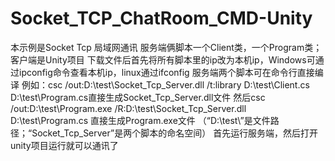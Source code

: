 # Socket_TCP_ChatRoom_CMD-Unity
本示例是Socket Tcp 局域网通讯 
服务端俩脚本一个Client类，一个Program类；客户端是Unity项目
下载文件后首先将所有脚本里的ip改为本机ip，Windows可通过ipconfig命令查看本机ip，linux通过ifconfig
服务端两个脚本可在命令行直接编译
例如：csc /out:D:\test\Socket_Tcp_Server.dll /t:library D:\test\Client.cs D:\test\Program.cs直接生成Socket_Tcp_Server.dll文件
然后csc /out:D:\test\Program.exe /R:D:\test\Socket_Tcp_Server.dll D:\test\Program.cs 直接生成Program.exe文件
（“D:\test\”是文件路径；“Socket_Tcp_Server”是两个脚本的命名空间）
首先运行服务端，然后打开unity项目运行就可以通讯了
